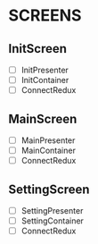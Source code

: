 # SCREENS

## InitScreen

- [ ] InitPresenter
- [ ] InitContainer
- [ ] ConnectRedux

## MainScreen

- [ ] MainPresenter
- [ ] MainContainer
- [ ] ConnectRedux

## SettingScreen

- [ ] SettingPresenter
- [ ] SettingContainer
- [ ] ConnectRedux
